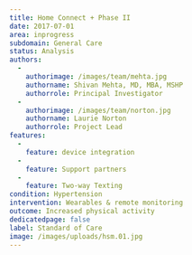 ```yaml
---
title: Home Connect + Phase II
date: 2017-07-01
area: inprogress
subdomain: General Care
status: Analysis
authors:
  - 
    authorimage: /images/team/mehta.jpg
    authorname: Shivan Mehta, MD, MBA, MSHP
    authorrole: Principal Investigator
  - 
    authorimage: /images/team/norton.jpg
    authorname: Laurie Norton
    authorrole: Project Lead
features:
  - 
    feature: device integration
  - 
    feature: Support partners
  - 
    feature: Two-way Texting
condition: Hypertension
intervention: Wearables & remote monitoring
outcome: Increased physical activity
dedicatedpage: false
label: Standard of Care 
image: /images/uploads/hsm.01.jpg
---
```

